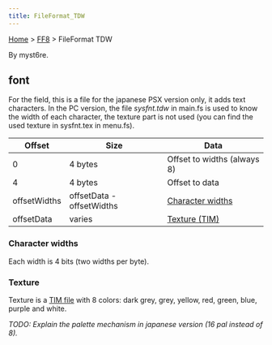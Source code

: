 ```yaml
---
title: FileFormat_TDW
---
```


[Home](../Main_Page.md) > [FF8](../FF8.md) > FileFormat TDW

By myst6re.

## font

For the field, this is a file for the japanese PSX version only, it adds text characters. In the PC version, the file *sysfnt.tdw* in main.fs is used to know the width of each character, the texture part is not used (you can find the used texture in sysfnt.tex in menu.fs).

| Offset       | Size                      | Data                                             |
|--------------|---------------------------|--------------------------------------------------|
| 0            | 4 bytes                   | Offset to widths (always 8)                      |
| 4            | 4 bytes                   | Offset to data                                   |
| offsetWidths | offsetData - offsetWidths | [Character widths](#character-widths) |
| offsetData   | varies                    | [Texture (TIM)](#texture)             |

### Character widths

Each width is 4 bits (two widths per byte).

### Texture

Texture is a [TIM file](../PSX/TIM_format.md) with 8 colors: dark grey, grey, yellow, red, green, blue, purple and white.

*TODO: Explain the palette mechanism in japanese version (16 pal instead of 8).*
